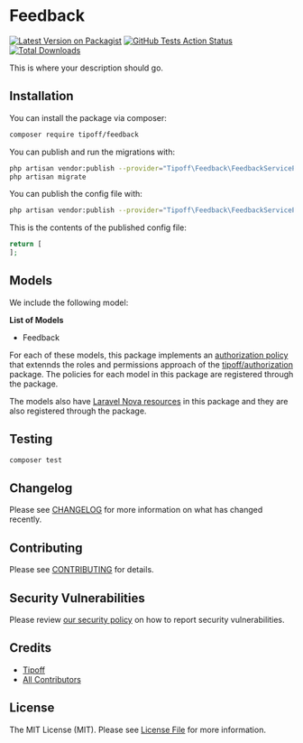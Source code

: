 # Feedback

[![Latest Version on Packagist](https://img.shields.io/packagist/v/tipoff/feedback.svg?style=flat-square)](https://packagist.org/packages/tipoff/feedback)
[![GitHub Tests Action Status](https://img.shields.io/github/workflow/status/tipoff/feedback/run-tests?label=tests)](https://github.com/tipoff/feedback/actions?query=workflow%3ATests+branch%3Amaster)
[![Total Downloads](https://img.shields.io/packagist/dt/tipoff/feedback.svg?style=flat-square)](https://packagist.org/packages/tipoff/feedback)

This is where your description should go.

## Installation

You can install the package via composer:

```bash
composer require tipoff/feedback
```

You can publish and run the migrations with:

```bash
php artisan vendor:publish --provider="Tipoff\Feedback\FeedbackServiceProvider" --tag="migrations"
php artisan migrate
```

You can publish the config file with:
```bash
php artisan vendor:publish --provider="Tipoff\Feedback\FeedbackServiceProvider" --tag="config"
```

This is the contents of the published config file:

```php
return [
];
```

## Models

We include the following model:

**List of Models**

- Feedback

For each of these models, this package implements an [authorization policy](https://laravel.com/docs/8.x/authorization) that extennds the roles and permissions approach of the [tipoff/authorization](https://github.com/tipoff/authorization) package. The policies for each model in this package are registered through the package.

The models also have [Laravel Nova resources](https://nova.laravel.com/docs/3.0/resources/) in this package and they are also registered through the package.

## Testing

```bash
composer test
```

## Changelog

Please see [CHANGELOG](CHANGELOG.md) for more information on what has changed recently.

## Contributing

Please see [CONTRIBUTING](.github/CONTRIBUTING.md) for details.

## Security Vulnerabilities

Please review [our security policy](../../security/policy) on how to report security vulnerabilities.

## Credits

- [Tipoff](https://github.com/tipoff)
- [All Contributors](../../contributors)

## License

The MIT License (MIT). Please see [License File](LICENSE.md) for more information.
